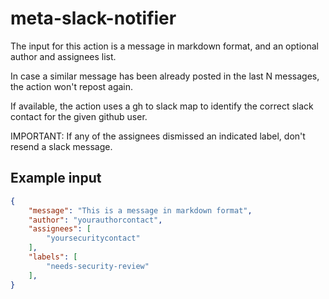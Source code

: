 # meta-slack-notifier

The input for this action is a message in markdown format, and an optional author and assignees list.

In case a similar message has been already posted in the last N messages, the action won't repost again.

If available, the action uses a gh to slack map to identify the correct slack contact for the given github user.

IMPORTANT: If any of the assignees dismissed an indicated label, don't resend a slack message.

## Example input

```json
{
    "message": "This is a message in markdown format",
    "author": "yourauthorcontact",
    "assignees": [
        "yoursecuritycontact"
    ],
    "labels": [
        "needs-security-review"
    ],
}
```